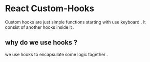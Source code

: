 # React Custom-Hooks

Custom hooks are just simple functions starting with use keyboard .
It consist of another hooks inside it .

## why do we use hooks ?

we use hooks to encapsulate some logic together .
